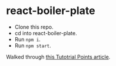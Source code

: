 # react-boiler-plate

* Clone this repo.
* cd into react-boiler-plate.
* Run `npm i`.
* Run `npm start`. 

Walked through [this Tutotrial Points article](https://www.tutorialspoint.com/reactjs/reactjs_environment_setup.htm).
